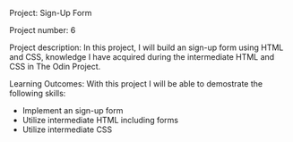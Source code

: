 Project: Sign-Up Form

Project number: 6

Project description: In this project, I will build an sign-up form using  HTML and CSS, knowledge I have acquired during the intermediate HTML and CSS in The Odin Project.

Learning Outcomes: With this project I will be able to demostrate the following skills:
- Implement an sign-up form
- Utilize intermediate HTML including forms
- Utilize intermediate CSS